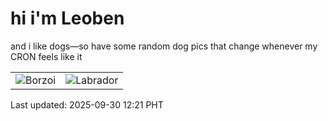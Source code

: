 # hi i'm Leoben

and i like dogs—so have some random dog pics that change whenever my CRON feels like it

|  |  |
|--------|----------|
| ![Borzoi](https://random-dog-vercel.vercel.app/api/random-borzoi?v=1759206071) | ![Labrador](https://random-dog-vercel.vercel.app/api/random-labrador?v=1759206071) |

Last updated: 2025-09-30 12:21 PHT
